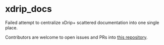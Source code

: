 # xdrip_docs

Failed attempt to centralize xDrip+ scattered documentation into one single place.

Contributors are welcome to open issues and PRs into [this repository](https://github.com/xdrip/xdrip_docs).

